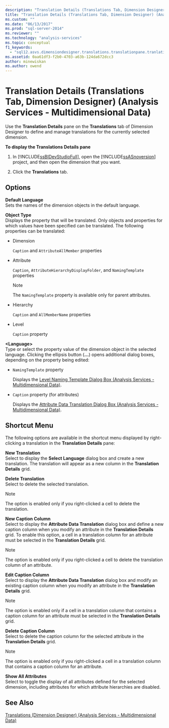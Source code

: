 ```yaml
---
description: "Translation Details (Translations Tab, Dimension Designer) (Analysis Services - Multidimensional Data)"
title: "Translation Details (Translations Tab, Dimension Designer) (Analysis Services - Multidimensional Data) | Microsoft Docs"
ms.custom: ""
ms.date: "06/13/2017"
ms.prod: "sql-server-2014"
ms.reviewer: ""
ms.technology: "analysis-services"
ms.topic: conceptual
f1_keywords: 
  - "sql12.asvs.dimensiondesigner.translations.translationpane.tranlationdetails.f1"
ms.assetid: 0aa61df3-f2b0-4703-a63b-124da672dcc3
author: minewiskan
ms.author: owend
---
```

# Translation Details (Translations Tab, Dimension Designer) (Analysis Services - Multidimensional Data)
  Use the **Translation Details** pane on the **Translations** tab of Dimension Designer to define and manage translations for the currently selected dimension.  
  
 **To display the Translations Details pane**  
  
1.  In [!INCLUDE[ssBIDevStudioFull](../includes/ssbidevstudiofull-md.md)], open the [!INCLUDE[ssASnoversion](../includes/ssasnoversion-md.md)] project, and then open the dimension that you want.  
  
2.  Click the **Translations** tab.  
  
## Options  
 **Default Language**  
 Sets the names of the dimension objects in the default language.  
  
 **Object Type**  
 Displays the property that will be translated. Only objects and properties for which values have been specified can be translated. The following properties can be translated:  
  
-   Dimension  
  
     `Caption` and `AttributeAllMember` properties  
  
-   Attribute  
  
     `Caption`, `AttributeHierarchyDisplayFolder`, and `NamingTemplate` properties  
  
    > [!NOTE]  
    >  The `NamingTemplate` property is available only for parent attributes.  
  
-   Hierarchy  
  
     `Caption` and `AllMemberName` properties  
  
-   Level  
  
     `Caption` property  
  
 **\<Language>**  
 Type or select the property value of the dimension object in the selected language. Clicking the ellipsis button (**...**) opens additional dialog boxes, depending on the property being edited:  
  
-   `NamingTemplate` property  
  
     Displays the [Level Naming Template Dialog Box &#40;Analysis Services - Multidimensional Data&#41;](level-naming-template-dialog-box-analysis-services-multidimensional-data.md).  
  
-   `Caption` property (for attributes)  
  
     Displays the [Attribute Data Translation Dialog Box &#40;Analysis Services - Multidimensional Data&#41;](attribute-data-translation-dialog-box-analysis-services-multidimensional-data.md).  
  
## Shortcut Menu  
 The following options are available in the shortcut menu displayed by right-clicking a translation in the **Translation Details** pane:  
  
 **New Translation**  
 Select to display the **Select Language** dialog box and create a new translation. The translation will appear as a new column in the **Translation Details** grid.  
  
 **Delete Translation**  
 Select to delete the selected translation.  
  
> [!NOTE]  
>  The option is enabled only if you right-clicked a cell to delete the translation.  
  
 **New Caption Column**  
 Select to display the **Attribute Data Translation** dialog box and define a new caption column when you modify an attribute in the **Translation Details** grid. To enable this option, a cell in a translation column for an attribute must be selected in the **Translation Details** grid.  
  
> [!NOTE]  
>  The option is enabled only if you right-clicked a cell to delete the translation column of an attribute.  
  
 **Edit Caption Column**  
 Select to display the **Attribute Data Translation** dialog box and modify an existing caption column when you modify an attribute in the **Translation Details** grid.  
  
> [!NOTE]  
>  The option is enabled only if a cell in a translation column that contains a caption column for an attribute must be selected in the **Translation Details** grid.  
  
 **Delete Caption Column**  
 Select to delete the caption column for the selected attribute in the **Translation Details** grid.  
  
> [!NOTE]  
>  The option is enabled only if you right-clicked a cell in a translation column that contains a caption column for an attribute.  
  
 **Show All Attributes**  
 Select to toggle the display of all attributes defined for the selected dimension, including attributes for which attribute hierarchies are disabled.  
  
## See Also  
 [Translations &#40;Dimension Designer&#41; &#40;Analysis Services - Multidimensional Data&#41;](translations-dimension-designer-analysis-services-multidimensional-data.md)  
  
  
